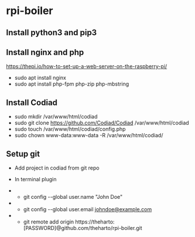 # rpi-boiler

## Install python3 and pip3

## Install nginx and php
https://thepi.io/how-to-set-up-a-web-server-on-the-raspberry-pi/  
- sudo apt install nginx  
- sudo apt install php-fpm php-zip php-mbstring  

## Install Codiad
- sudo mkdir /var/www/html/codiad
- sudo git clone https://github.com/Codiad/Codiad /var/www/html/codiad  
- sudo touch /var/www/html/codiad/config.php  
- sudo chown www-data:www-data -R /var/www/html/codiad/  

## Setup git
- Add project in codiad from git repo

- In terminal plugin
- - git config --global user.name "John Doe"
- - git config --global user.email johndoe@example.com
- - git remote add origin https://theharto:[PASSWORD]@github.com/theharto/rpi-boiler.git
